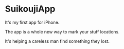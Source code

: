 # SuikoujiApp
It's my first app for iPhone.

The app is a whole new way to mark your stuff locations.

It's helping a careless man find something they lost. 
